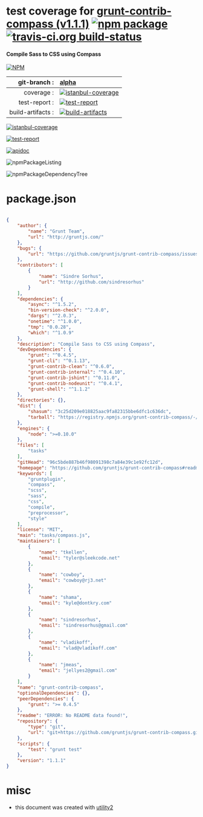 # test coverage for  [grunt-contrib-compass (v1.1.1)](https://github.com/gruntjs/grunt-contrib-compass#readme)  [![npm package](https://img.shields.io/npm/v/npmtest-grunt-contrib-compass.svg?style=flat-square)](https://www.npmjs.org/package/npmtest-grunt-contrib-compass) [![travis-ci.org build-status](https://api.travis-ci.org/npmtest/node-npmtest-grunt-contrib-compass.svg)](https://travis-ci.org/npmtest/node-npmtest-grunt-contrib-compass)
#### Compile Sass to CSS using Compass

[![NPM](https://nodei.co/npm/grunt-contrib-compass.png?downloads=true)](https://www.npmjs.com/package/grunt-contrib-compass)

| git-branch : | [alpha](https://github.com/npmtest/node-npmtest-grunt-contrib-compass/tree/alpha)|
|--:|:--|
| coverage : | [![istanbul-coverage](https://npmtest.github.io/node-npmtest-grunt-contrib-compass/build/coverage.badge.svg)](https://npmtest.github.io/node-npmtest-grunt-contrib-compass/build/coverage.html/index.html)|
| test-report : | [![test-report](https://npmtest.github.io/node-npmtest-grunt-contrib-compass/build/test-report.badge.svg)](https://npmtest.github.io/node-npmtest-grunt-contrib-compass/build/test-report.html)|
| build-artifacts : | [![build-artifacts](https://npmtest.github.io/node-npmtest-grunt-contrib-compass/glyphicons_144_folder_open.png)](https://github.com/npmtest/node-npmtest-grunt-contrib-compass/tree/gh-pages/build)|

[![istanbul-coverage](https://npmtest.github.io/node-npmtest-grunt-contrib-compass/build/screenCapture.buildCustomOrg.browser.coverage.html.png)](https://npmtest.github.io/node-npmtest-grunt-contrib-compass/build/coverage.html/index.html)

[![test-report](https://npmtest.github.io/node-npmtest-grunt-contrib-compass/build/screenCapture.buildCustomOrg.browser.%252Fhome%252Ftravis%252Fbuild%252Fnpmtest%252Fnode-npmtest-grunt-contrib-compass%252Ftmp%252Fbuild%252Ftest-report.html.png)](https://npmtest.github.io/node-npmtest-grunt-contrib-compass/build/test-report.html)

[![apidoc](https://npmdoc.github.io/node-npmdoc-grunt-contrib-compass/build/screenCapture.buildApidoc.browser.%252Fhome%252Ftravis%252Fbuild%252Fnpmdoc%252Fnode-npmdoc-grunt-contrib-compass%252Ftmp%252Fbuild%252Fapidoc.html.png)](https://npmdoc.github.io/node-npmdoc-grunt-contrib-compass/build/apidoc.html)

![npmPackageListing](https://npmtest.github.io/node-npmtest-grunt-contrib-compass/build/screenCapture.npmPackageListing.svg)

![npmPackageDependencyTree](https://npmtest.github.io/node-npmtest-grunt-contrib-compass/build/screenCapture.npmPackageDependencyTree.svg)



# package.json

```json

{
    "author": {
        "name": "Grunt Team",
        "url": "http://gruntjs.com/"
    },
    "bugs": {
        "url": "https://github.com/gruntjs/grunt-contrib-compass/issues"
    },
    "contributors": [
        {
            "name": "Sindre Sorhus",
            "url": "http://github.com/sindresorhus"
        }
    ],
    "dependencies": {
        "async": "^1.5.2",
        "bin-version-check": "^2.0.0",
        "dargs": "^2.0.3",
        "onetime": "^1.0.0",
        "tmp": "0.0.28",
        "which": "^1.0.9"
    },
    "description": "Compile Sass to CSS using Compass",
    "devDependencies": {
        "grunt": "^0.4.5",
        "grunt-cli": "^0.1.13",
        "grunt-contrib-clean": "^0.6.0",
        "grunt-contrib-internal": "^0.4.10",
        "grunt-contrib-jshint": "^0.11.0",
        "grunt-contrib-nodeunit": "^0.4.1",
        "grunt-shell": "^1.1.2"
    },
    "directories": {},
    "dist": {
        "shasum": "3c25d209e018825aac9fa82315bbe6dfc1c636dc",
        "tarball": "https://registry.npmjs.org/grunt-contrib-compass/-/grunt-contrib-compass-1.1.1.tgz"
    },
    "engines": {
        "node": ">=0.10.0"
    },
    "files": [
        "tasks"
    ],
    "gitHead": "96c5bde887b46f98091398c7a84e39c1e92fc12d",
    "homepage": "https://github.com/gruntjs/grunt-contrib-compass#readme",
    "keywords": [
        "gruntplugin",
        "compass",
        "scss",
        "sass",
        "css",
        "compile",
        "preprocessor",
        "style"
    ],
    "license": "MIT",
    "main": "tasks/compass.js",
    "maintainers": [
        {
            "name": "tkellen",
            "email": "tyler@sleekcode.net"
        },
        {
            "name": "cowboy",
            "email": "cowboy@rj3.net"
        },
        {
            "name": "shama",
            "email": "kyle@dontkry.com"
        },
        {
            "name": "sindresorhus",
            "email": "sindresorhus@gmail.com"
        },
        {
            "name": "vladikoff",
            "email": "vlad@vladikoff.com"
        },
        {
            "name": "jmeas",
            "email": "jellyes2@gmail.com"
        }
    ],
    "name": "grunt-contrib-compass",
    "optionalDependencies": {},
    "peerDependencies": {
        "grunt": ">= 0.4.5"
    },
    "readme": "ERROR: No README data found!",
    "repository": {
        "type": "git",
        "url": "git+https://github.com/gruntjs/grunt-contrib-compass.git"
    },
    "scripts": {
        "test": "grunt test"
    },
    "version": "1.1.1"
}
```



# misc
- this document was created with [utility2](https://github.com/kaizhu256/node-utility2)
